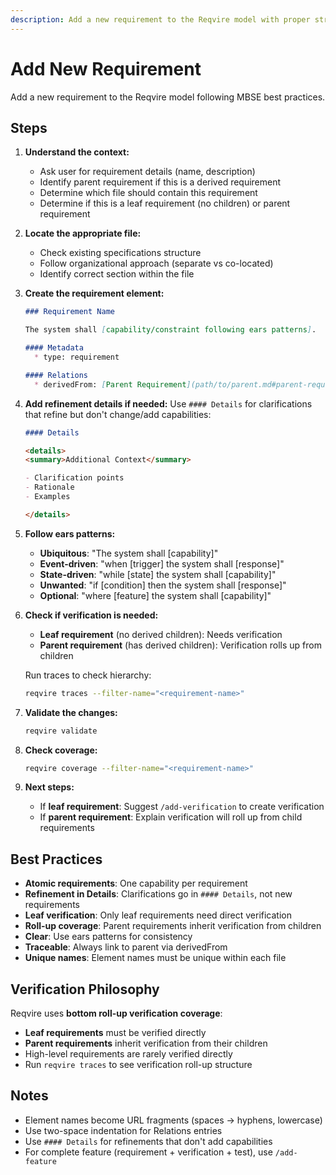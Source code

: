 ```yaml
---
description: Add a new requirement to the Reqvire model with proper structure and traceability
---
```


# Add New Requirement

Add a new requirement to the Reqvire model following MBSE best practices.

## Steps

1. **Understand the context:**
   - Ask user for requirement details (name, description)
   - Identify parent requirement if this is a derived requirement
   - Determine which file should contain this requirement
   - Determine if this is a leaf requirement (no children) or parent requirement

2. **Locate the appropriate file:**
   - Check existing specifications structure
   - Follow organizational approach (separate vs co-located)
   - Identify correct section within the file

3. **Create the requirement element:**
   ```markdown
   ### Requirement Name

   The system shall [capability/constraint following ears patterns].

   #### Metadata
     * type: requirement

   #### Relations
     * derivedFrom: [Parent Requirement](path/to/parent.md#parent-requirement)
   ```

4. **Add refinement details if needed:**
   Use `#### Details` for clarifications that refine but don't change/add capabilities:
   ```markdown
   #### Details

   <details>
   <summary>Additional Context</summary>

   - Clarification points
   - Rationale
   - Examples

   </details>
   ```

5. **Follow ears patterns:**
   - **Ubiquitous**: "The system shall [capability]"
   - **Event-driven**: "when [trigger] the system shall [response]"
   - **State-driven**: "while [state] the system shall [capability]"
   - **Unwanted**: "if [condition] then the system shall [response]"
   - **Optional**: "where [feature] the system shall [capability]"

6. **Check if verification is needed:**
   - **Leaf requirement** (no derived children): Needs verification
   - **Parent requirement** (has derived children): Verification rolls up from children

   Run traces to check hierarchy:
   ```bash
   reqvire traces --filter-name="<requirement-name>"
   ```

7. **Validate the changes:**
   ```bash
   reqvire validate
   ```

8. **Check coverage:**
   ```bash
   reqvire coverage --filter-name="<requirement-name>"
   ```

9. **Next steps:**
   - If **leaf requirement**: Suggest `/add-verification` to create verification
   - If **parent requirement**: Explain verification will roll up from child requirements

## Best Practices

- **Atomic requirements**: One capability per requirement
- **Refinement in Details**: Clarifications go in `#### Details`, not new requirements
- **Leaf verification**: Only leaf requirements need direct verification
- **Roll-up coverage**: Parent requirements inherit verification from children
- **Clear**: Use ears patterns for consistency
- **Traceable**: Always link to parent via derivedFrom
- **Unique names**: Element names must be unique within each file

## Verification Philosophy

Reqvire uses **bottom roll-up verification coverage**:
- **Leaf requirements** must be verified directly
- **Parent requirements** inherit verification from their children
- High-level requirements are rarely verified directly
- Run `reqvire traces` to see verification roll-up structure

## Notes

- Element names become URL fragments (spaces → hyphens, lowercase)
- Use two-space indentation for Relations entries
- Use `#### Details` for refinements that don't add capabilities
- For complete feature (requirement + verification + test), use `/add-feature`
